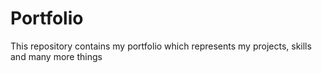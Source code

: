 <h1>Portfolio</h1>
This repository contains my portfolio which represents my projects, skills and many more things
